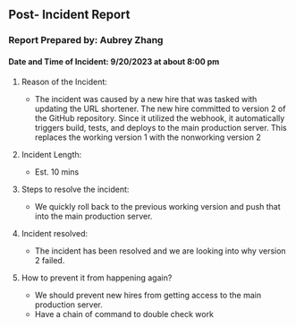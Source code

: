 ## Post- Incident Report

### Report Prepared by: Aubrey Zhang

#### Date and Time of Incident: 9/20/2023 at about 8:00 pm

1. Reason of the Incident:
   - The incident was caused by a new hire that was tasked with updating the URL shortener. The new hire committed to version 2 of the GitHub repository. Since it utilized the webhook, it automatically triggers build, tests, and deploys to the main production server. This replaces the working version 1 with the nonworking version 2

2. Incident Length:
   - Est. 10 mins

3. Steps to resolve the incident:
   - We quickly roll back to the previous working version and push that into the main production server.

4. Incident resolved:
   - The incident has been resolved and we are looking into why version 2 failed.

5. How to prevent it from happening again?
   - We should prevent new hires from getting access to the main production server.
   - Have a chain of command to double check work
